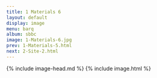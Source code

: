```yaml
---
title: 1 Materials 6
layout: default
display: image
menu: barq
album: sbbc
image: 1-Materials-6.jpg
prev: 1-Materials-5.html
next: 2-Site-2.html
---
```

{% include image-head.md %}
{% include image.html %}